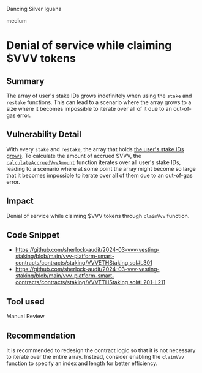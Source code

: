 Dancing Silver Iguana

medium

# Denial of service while claiming $VVV tokens

## Summary

The array of user's stake IDs grows indefinitely when using the `stake` and `restake` functions. This can lead to a scenario where the array grows to a size where it becomes impossible to iterate over all of it due to an out-of-gas error.

## Vulnerability Detail

With every `stake` and `restake`, the array that holds [the user's stake IDs grows](https://github.com/sherlock-audit/2024-03-vvv-vesting-staking/blob/main/vvv-platform-smart-contracts/contracts/staking/VVVETHStaking.sol#L301). To calculate the amount of accrued $VVV, the [`calculateAccruedVvvAmount`](https://github.com/sherlock-audit/2024-03-vvv-vesting-staking/blob/main/vvv-platform-smart-contracts/contracts/staking/VVVETHStaking.sol#L201-L211) function iterates over all user's stake IDs, leading to a scenario where at some point the array might become so large that it becomes impossible to iterate over all of them due to an out-of-gas error.

## Impact

Denial of service while claiming $VVV tokens through `claimVvv` function.

## Code Snippet

- https://github.com/sherlock-audit/2024-03-vvv-vesting-staking/blob/main/vvv-platform-smart-contracts/contracts/staking/VVVETHStaking.sol#L301
- https://github.com/sherlock-audit/2024-03-vvv-vesting-staking/blob/main/vvv-platform-smart-contracts/contracts/staking/VVVETHStaking.sol#L201-L211

## Tool used

Manual Review

## Recommendation

It is recommended to redesign the contract logic so that it is not necessary to iterate over the entire array. Instead, consider enabling the `claimVvv` function to specify an index and length for better efficiency.
